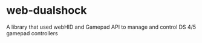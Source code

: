 # web-dualshock
A library that used webHID and Gamepad API to manage and control DS 4/5 gamepad controllers
